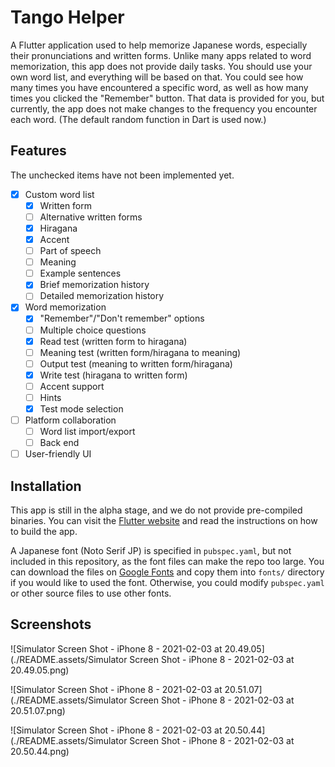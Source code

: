 # Tango Helper

A Flutter application used to help memorize Japanese words, especially their pronunciations and written forms. Unlike many apps related to word memorization, this app does not provide daily tasks. You should use your own word list, and everything will be based on that. You could see how many times you have encountered a specific word, as well as how many times you clicked the "Remember" button. That data is provided for you, but currently, the app does not make changes to the frequency you encounter each word. (The default random function in Dart is used now.)

## Features

The unchecked items have not been implemented yet.

- [x] Custom word list
  - [x] Written form
  - [ ] Alternative written forms
  - [x] Hiragana
  - [x] Accent
  - [ ] Part of speech
  - [ ] Meaning
  - [ ] Example sentences
  - [x] Brief memorization history
  - [ ] Detailed memorization history
- [x] Word memorization
  - [x] "Remember"/"Don't remember" options
  - [ ] Multiple choice questions
  - [x] Read test (written form to hiragana)
  - [ ] Meaning test (written form/hiragana to meaning)
  - [ ] Output test (meaning to written form/hiragana)
  - [x] Write test (hiragana to written form)
  - [ ] Accent support
  - [ ] Hints
  - [x] Test mode selection
- [ ] Platform collaboration
  - [ ] Word list import/export
  - [ ] Back end
- [ ] User-friendly UI

## Installation

This app is still in the alpha stage, and we do not provide pre-compiled binaries. You can visit the [Flutter website](https://flutter.dev) and read the instructions on how to build the app.

A Japanese font (Noto Serif JP) is specified in `pubspec.yaml`, but not included in this repository, as the font files can make the repo too large. You can download the files on [Google Fonts](https://fonts.google.com) and copy them into `fonts/` directory if you would like to used the font. Otherwise, you could modify `pubspec.yaml` or other source files to use other fonts.

## Screenshots

![Simulator Screen Shot - iPhone 8 - 2021-02-03 at 20.49.05](./README.assets/Simulator Screen Shot - iPhone 8 - 2021-02-03 at 20.49.05.png)

![Simulator Screen Shot - iPhone 8 - 2021-02-03 at 20.51.07](./README.assets/Simulator Screen Shot - iPhone 8 - 2021-02-03 at 20.51.07.png)

![Simulator Screen Shot - iPhone 8 - 2021-02-03 at 20.50.44](./README.assets/Simulator Screen Shot - iPhone 8 - 2021-02-03 at 20.50.44.png)